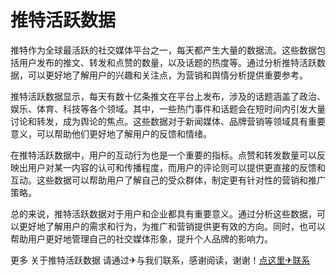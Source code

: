 # 推特活跃数据

推特作为全球最活跃的社交媒体平台之一，每天都产生大量的数据流。这些数据包括用户发布的推文、转发和点赞的数量，以及话题的热度等。通过分析推特活跃数据，可以更好地了解用户的兴趣和关注点，为营销和舆情分析提供重要参考。

推特活跃数据显示，每天有数十亿条推文在平台上发布，涉及的话题涵盖了政治、娱乐、体育、科技等各个领域。其中，一些热门事件和话题会在短时间内引发大量讨论和转发，成为舆论的焦点。这些数据对于新闻媒体、品牌营销等领域具有重要意义，可以帮助他们更好地了解用户的反馈和情绪。

在推特活跃数据中，用户的互动行为也是一个重要的指标。点赞和转发数量可以反映出用户对某一内容的认可和传播程度，而用户的评论则可以提供更直接的反馈和互动。这些数据可以帮助用户了解自己的受众群体，制定更有针对性的营销和推广策略。

总的来说，推特活跃数据对于用户和企业都具有重要意义。通过分析这些数据，可以更好地了解用户的需求和行为，为推广和营销提供更有效的方向。同时，也可以帮助用户更好地管理自己的社交媒体形象，提升个人品牌的影响力。

更多 关于推特活跃数据 请通过✈与我们联系，感谢阅读，谢谢！[点这里✈联系](https://c.k02.cc)
